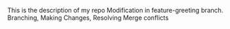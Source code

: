 This is the description of my repo
Modification in feature-greeting branch.
Branching, Making Changes, Resolving Merge conflicts
